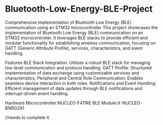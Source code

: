 # Bluetooth-Low-Energy-BLE-Project
Comprehensive implementation of Bluetooth Low Energy (BLE) communication using an STM32 microcontroller
This project showcases the implementation of Bluetooth Low Energy (BLE) communication on an STM32 microcontroller. It leverages BLE stacks to provide efficient and modular functionality for establishing wireless communication, focusing on GATT (Generic Attribute Profile), services, characteristics, and event handling.

Features
BLE Stack Integration: Utilizes a robust BLE stack for managing low-level communication and protocol handling.
GATT Profile: Structured implementation of data exchange using customizable services and characteristics.
Peripheral and Central Role Communication: Enables seamless device interaction in both roles.
Notifications and Event Handling: Efficient management of data updates through BLE notifications and interrupt-driven event handling.

Hardware
Microcontroller:NUCLEO-F411RE
BLE Module:X-NUCLEO-BNRG2A1


//needs to complete it.
